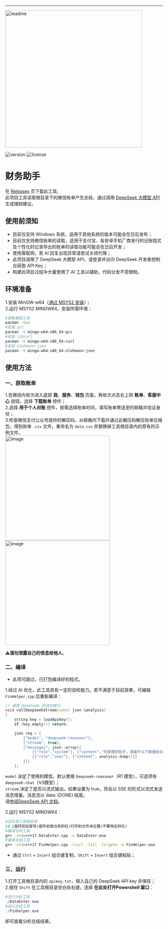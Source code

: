 ---
<img width="437" alt="readme" src="https://github.com/user-attachments/assets/4ea67437-d431-4931-ab74-06e0e0046f68" />


![version](https://img.shields.io/github/v/release/Juncylee/cppA25) 
![license](https://img.shields.io/badge/license-UNLICENSE-green)
# 财务助手

在 [Releases](https://github.com/Juncylee/cppA25/releases) 页下载此工具;  
此项目工具读取根目录下的微信账单产生总结，通过调用 [DeepSeek 大模型 API](https://api-docs.deepseek.com/zh-cn/) 生成理财建议。

## 使用前须知

* 目前仅支持 Windows 系统，适用于其他系统的版本可能会在日后发布；  
* 目前仅支持微信账单的读取，适用于支付宝、各安卓手机厂商发行的记账程式及个性化的记录导出的账单的读取功能可能会在日后开发；  
* 使用需联网，若 AI 回复出现异常请尝试关闭代理；
* 此项目调用了 DeepSeek 大模型 API，请登录并访问 DeepSeek 开发者控制台获取 API Key；  
* 构建此项目过程中大量使用了 AI 工具以辅助，代码分发不受限制。  

## 环境准备

1.安装 MinGW-w64（[通过 MSYS2 安装](https://www.msys2.org/)）；  
2.运行 MSYS2 MINGW64，安装所需环境：  
```bash
#更新基础工具
pacman -Syu
#安装 gcc
pacman -S mingw-w64-x86_64-gcc
#安装 libcurl
pacman -S mingw-w64-x86_64-curl
#安装 nlohmann-json
pacman -S mingw-w64-x86_64-nlohmann-json
```

## 使用方法
### 一、获取账单
1.在微信内依次进入底部 **我**、**服务**、**钱包** 页面，再依次点击右上侧 **账单**、**客服中心** 按钮，选择 **下载账单** 控件；    
2.选择 **用于个人对账** 控件，按需选择账单时间，填写账单寄送至的邮箱并验证身份；  
3.检查微信支付公众号提供的解压码，从邮箱内下载并通过此解压码解压账单压缩包，得到账单 `.csv` 文件，重命名为 `data.csv` 并替换掉工具根目录内的原有的示例文件。  
<img width="334" alt="image" src="https://github.com/user-attachments/assets/b073b949-c6af-4142-9971-1d1a76998f35" />
<img width="334" alt="image" src="https://github.com/user-attachments/assets/59394fa8-650f-4457-9b2c-8119b406b656" />

**⚠️请勿泄露自己的信息给他人**。

### 二、编译

* 此项可跳过，已打包编译好的程式。  

1.经过 AI 优化，此工具具有一定的自检能力。若不满意于目前效果，可编辑 `FinHelper.cpp` 后重新编译：  
```cpp
// 调用 DeepSeek 的流式接口
void callDeepSeekStream(const json &analysis)
{
    string key = loadApiKey();
    if (key.empty()) return;

    json req = {
        {"model", "deepseek-reasoner"},
        {"stream", true},
        {"messages", json::array({
            {{"role","system"}, {"content","你是理财助手，请基于以下数据给出合理并详细的总结建议，回答时禁用markdown语法。"}},
            {{"role","user"}, {"content", analysis.dump()}}
        })}
    };
```
`model` 决定了使用的模型。默认使用 `Deepseek-reasoner`（R1 模型），可选项有 `deepseek-chat`（V3模型）；  
`stream` 决定了是否以流式输出。如果设置为 true，将会以 SSE 的形式以流式发送消息增量。消息流以 data: \[DONE\] 结尾。  
请[参阅DeepSeek API 文档](https://api-docs.deepseek.com/zh-cn)。  

2.运行 MSYS2 MINGW64：
```bash
#定位至工具根目录
cd /盘符别加冒号/盘符前面也有斜杠/打开到文件夹位置/不要用反斜杠/
#编译分析工具
g++ -std=c++17 DataExter.cpp -o DataExter.exe
#编译总结工具
g++ -std=c++17 FinHelper.cpp -lcurl -lssl -lcrypto -o FinHelper.exe
```
* 通过 `Ctrl` + `Incert` 组合键复制，`Shift` + `Insert` 组合键粘贴；  

### 三、运行
1.打开工具根目录内的 `apikey.txt`，填入自己的 DeepSeek API key 并保存；  
2.按住 `Shift` 在工具根目录空白处右键，选择 **在此处打开Powershell 窗口**：  
```powershell
#运行分析工具
./DataExter.exe
#运行总结工具
./Finhelper.exe
```
即可查看分析总结结果。




